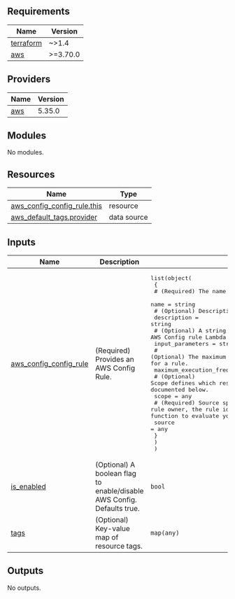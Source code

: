 <!-- BEGIN_TF_DOCS -->
## Requirements

| Name | Version |
|------|---------|
| <a name="requirement_terraform"></a> [terraform](#requirement\_terraform) | ~>1.4 |
| <a name="requirement_aws"></a> [aws](#requirement\_aws) | >=3.70.0 |

## Providers

| Name | Version |
|------|---------|
| <a name="provider_aws"></a> [aws](#provider\_aws) | 5.35.0 |

## Modules

No modules.

## Resources

| Name | Type |
|------|------|
| [aws_config_config_rule.this](https://registry.terraform.io/providers/hashicorp/aws/latest/docs/resources/config_config_rule) | resource |
| [aws_default_tags.provider](https://registry.terraform.io/providers/hashicorp/aws/latest/docs/data-sources/default_tags) | data source |

## Inputs

| Name | Description | Type | Default | Required |
|------|-------------|------|---------|:--------:|
| <a name="input_aws_config_config_rule"></a> [aws\_config\_config\_rule](#input\_aws\_config\_config\_rule) | (Required) Provides an AWS Config Rule. | <pre>list(object(<br>    {<br>      # (Required) The name of the rule<br>      name = string<br>      # (Optional) Description of the rule<br>      description = string<br>      # (Optional) A string in JSON format that is passed to the AWS Config rule Lambda function.<br>      input_parameters = string<br>      # (Optional) The maximum frequency with which AWS Config runs evaluations for a rule.<br>      maximum_execution_frequency = string<br>      # (Optional) Scope defines which resources can trigger an evaluation for the rule as documented below.<br>      scope = any<br>      # (Required) Source specifies the rule owner, the rule identifier, and the notifications that cause the function to evaluate your AWS resources as documented below.<br>      source = any<br>    }<br>    )<br>  )</pre> | n/a | yes |
| <a name="input_is_enabled"></a> [is\_enabled](#input\_is\_enabled) | (Optional) A boolean flag to enable/disable AWS Config. Defaults true. | `bool` | `true` | no |
| <a name="input_tags"></a> [tags](#input\_tags) | (Optional) Key-value map of resource tags. | `map(any)` | `null` | no |

## Outputs

No outputs.
<!-- END_TF_DOCS -->
